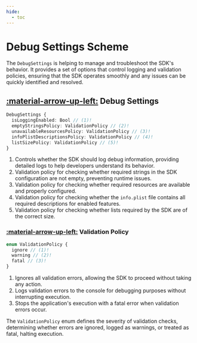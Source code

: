 ```yaml
---
hide:
  - toc
---
```

# Debug Settings Scheme

The `DebugSettings` is helping to manage and troubleshoot the SDK's behavior. It provides a set of options that control logging and validation policies, ensuring that the SDK operates smoothly and any issues can be quickly identified and resolved.

## [:material-arrow-up-left:](/sdk/developer/configuration/#configuration) Debug Settings

```typescript
DebugSettings {
  isLoggingEnabled: Bool // (1)!
  emptyStringsPolicy: ValidationPolicy // (2)!
  unavailableResourcesPolicy: ValidationPolicy // (3)!
  infoPlistDescriptionsPolicy: ValidationPolicy // (4)!
  listSizePolicy: ValidationPolicy // (5)!
}
```

1.  Controls whether the SDK should log debug information, providing detailed logs to help developers understand its behavior.
2.  Validation policy for checking whether required strings in the SDK configuration are not empty, preventing runtime issues.
3.  Validation policy for checking whether required resources are available and properly configured.
4.  Validation policy for checking whether the `info.plist` file contains all required descriptions for enabled features.
5.  Validation policy for checking whether lists required by the SDK are of the correct size.

### [:material-arrow-up-left:](#debug-settings) Validation Policy

``` typescript
enum ValidationPolicy {
  ignore // (1)!
  warning // (2)!
  fatal // (3)!
}
```

1.  Ignores all validation errors, allowing the SDK to proceed without taking any action.
2.  Logs validation errors to the console for debugging purposes without interrupting execution.
3.  Stops the application's execution with a fatal error when validation errors occur.

The `ValidationPolicy` enum defines the severity of validation checks, determining whether errors are ignored, logged as warnings, or treated as fatal, halting execution.
